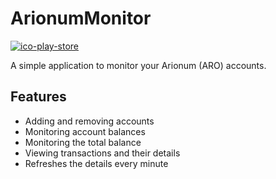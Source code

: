 # ArionumMonitor

[![ico-play-store]][play-store]

A simple application to monitor your Arionum (ARO) accounts.

## Features

- Adding and removing accounts
- Monitoring account balances
- Monitoring the total balance
- Viewing transactions and their details
- Refreshes the details every minute

[play-store]: https://play.google.com/store/apps/details?id=com.marcinot.arionummon

[ico-play-store]: https://img.shields.io/badge/install-play%20store-689f38.svg?style=flat-square
